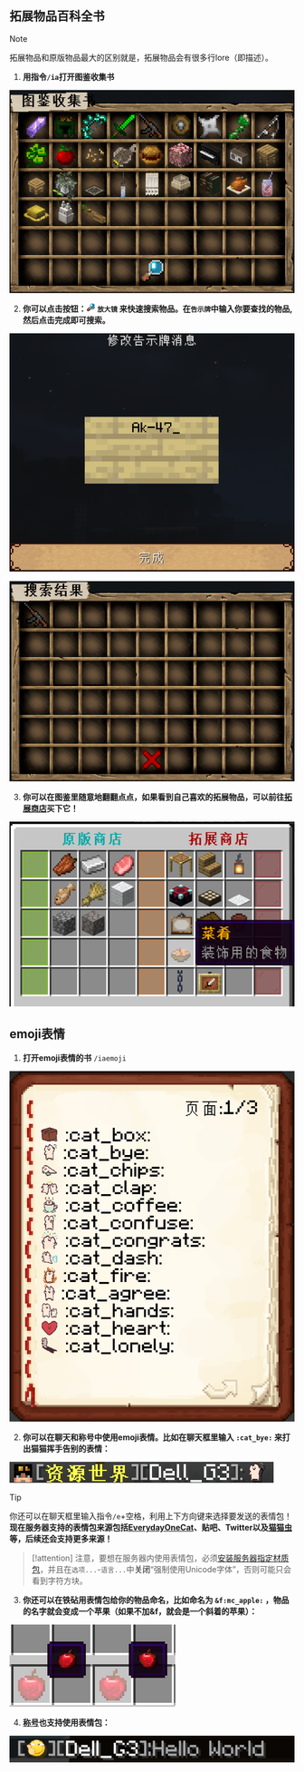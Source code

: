 ## 拓展物品百科全书

> [!note]
> 拓展物品和原版物品最大的区别就是，拓展物品会有很多行lore（即描述）。

1. **用指令`/ia`打开图鉴收集书**

![拓展物品百科全书](pics/iabook.png)

2. **你可以点击按钮：<img src="pics/icon_search.png" class="icon"/> `放大镜`  来快速搜索物品。在`告示牌`中输入你要查找的物品, 然后点击完成即可搜索。**

![搜索拓展物品](pics/search1.png)

![甜心之剑](pics/search2.png)

3. **你可以在图鉴里随意地翻翻点点，如果看到自己喜欢的拓展物品，可以前往[拓展商店](/systemshop?id=拓展商店)买下它！**

![](pics/store_menu71.png)

## emoji表情

1. **打开emoji表情的书** `/iaemoji`

![emoji表情书](pics/iaemoji.png)

2. **你可以在聊天和称号中使用emoji表情。比如在聊天框里输入 `:cat_bye:` 来打出猫猫挥手告别的表情：**

![在聊天栏里输入一个苹果emoji](pics/applechat.png)

> [!tip]
> 你还可以在聊天框里输入指令`/e`+空格，利用上下方向键来选择要发送的表情包！**现在服务器支持的表情包来源包括[EverydayOneCat](https://zh.moegirl.org.cn/EverydayOneCat)、贴吧、Twitter以及[猫猫虫](https://giphy.com/BugCat_CAPOO/)等，后续还会支持更多来源！**

>[!attention]
>注意，要想在服务器内使用表情包，必须[安装服务器指定材质包](/joinproblem?id=材质包资源包怎么安装)，并且在`选项...`-`语言...`中**关闭**“强制使用Unicode字体”，否则可能只会看到字符方块。

3. **你还可以在铁砧用表情包给你的物品命名，比如命名为 `&f:mc_apple:` ，物品的名字就会变成一个苹果（如果不加&f，就会是一个斜着的苹果）：**

<img src="pics/apple.png" class="size" alt="给苹果命名为emoji的苹果"/>

4. **[称号](/tags?id=佩戴自定义称号)也支持使用表情包：**

![](pics/tags3.png)

